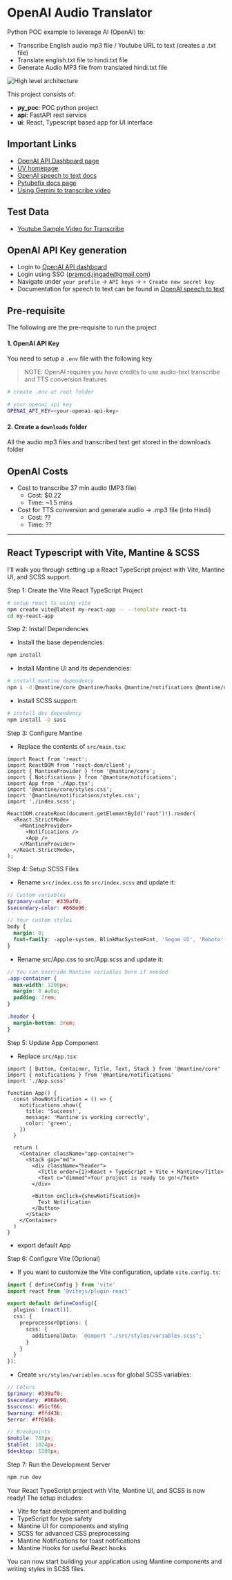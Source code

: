 # OpenAI Audio Translator

Python POC example to leverage AI (OpenAI) to:

- Transcribe English audio mp3 file / Youtube URL to text (creates a .txt file)
- Translate english.txt file to hindi.txt file
- Generate Audio MP3 file from translated hindi.txt file

![High level architecture](./design/high_level_architecture.jpg)

This project consists of: 

- **py_poc**: POC python project
- **api**: FastAPI rest service
- **ui**: React, Typescript based app for UI interface

## Important Links
- [OpenAI API Dashboard page](https://platform.openai.com)
- [UV homepage](https://docs.astral.sh/uv/)
- [OpenAI speech to text docs](https://platform.openai.com/docs/guides/speech-to-text)
- [Pytubefix docs page](https://pypi.org/project/pytubefix/)
- [Using Gemini to transcribe video](https://www.youtube.com/watch?v=L3qAzagAtCs)


## Test Data

- [Youtube Sample Video for Transcribe](https://www.youtube.com/watch?v=SEQcdGkzmo4)


## OpenAI API Key generation

- Login to [OpenAI API dashboard](https://platform.openai.com)
- Login using SSO (pramod.jingade@gmail.com)
- Navigate under `your profile` -> `API keys` -> `+ Create new secret key`
- Documentation for speech to text can be found in [OpenAI speech to text](https://platform.openai.com/docs/guides/speech-to-text)

## Pre-requisite

The following are the pre-requisite to run the project

#### 1. OpenAI API Key
You need to setup a `.env` file with the following key

> NOTE: OpenAI requires you have credits to use audio-text transcribe and TTS conversion features

```bash
# create .env at root folder

# your openai api key
OPENAI_API_KEY=<your-openai-api-key>
```

#### 2. Create a `downloads` folder

All the audio mp3 files and transcribed text get stored in the downloads folder


## OpenAI Costs

- Cost to transcribe 37 min audio (MP3 file)
  - Cost: $0.22
  - Time: ~1.5 mins
- Cost for TTS conversion and generate audio -> .mp3 file (into Hindi)
  - Cost: ??
  - Time: ??

---

## React Typescript with Vite, Mantine & SCSS

I'll walk you through setting up a React TypeScript project with Vite, Mantine UI, and SCSS support.

Step 1: Create the Vite React TypeScript Project

```bash
# setup react ts using vite
npm create vite@latest my-react-app -- --template react-ts
cd my-react-app
```
Step 2: Install Dependencies

- Install the base dependencies:

```bash
npm install
```
- Install Mantine UI and its dependencies:

```bash
# install mantine dependency
npm i -d @mantine/core @mantine/hooks @mantine/notifications @mantine/dates @mantine/form
```
- Install SCSS support:

```bash
# install dev dependency
npm install -D sass
```
Step 3: Configure Mantine

- Replace the contents of `src/main.tsx`:

```tsx
import React from 'react';
import ReactDOM from 'react-dom/client';
import { MantineProvider } from '@mantine/core';
import { Notifications } from '@mantine/notifications';
import App from './App.tsx';
import '@mantine/core/styles.css';
import '@mantine/notifications/styles.css';
import './index.scss';

ReactDOM.createRoot(document.getElementById('root')!).render(
  <React.StrictMode>
    <MantineProvider>
      <Notifications />
      <App />
    </MantineProvider>
  </React.StrictMode>,
);

```

Step 4: Setup SCSS Files

- Rename `src/index.css` to `src/index.scss` and update it:

```scss
// Custom variables
$primary-color: #339af0;
$secondary-color: #868e96;

// Your custom styles
body {
  margin: 0;
  font-family: -apple-system, BlinkMacSystemFont, 'Segoe UI', 'Roboto', sans-serif;
}

```

- Rename src/App.css to src/App.scss and update it:

```scss
// You can override Mantine variables here if needed
.app-container {
  max-width: 1200px;
  margin: 0 auto;
  padding: 2rem;
}

.header {
  margin-bottom: 2rem;
}
```

Step 5: Update App Component

- Replace `src/App.tsx`:


```tsx
import { Button, Container, Title, Text, Stack } from '@mantine/core'
import { notifications } from '@mantine/notifications'
import './App.scss'

function App() {
  const showNotification = () => {
    notifications.show({
      title: 'Success!',
      message: 'Mantine is working correctly',
      color: 'green',
    })
  }

  return (
    <Container className="app-container">
      <Stack gap="md">
        <div className="header">
          <Title order={1}>React + TypeScript + Vite + Mantine</Title>
          <Text c="dimmed">Your project is ready to go!</Text>
        </div>
        
        <Button onClick={showNotification}>
          Test Notification
        </Button>
      </Stack>
    </Container>
  )
}
```
- export default App

Step 6: Configure Vite (Optional)

- If you want to customize the Vite configuration, update `vite.config.ts`:

```ts
import { defineConfig } from 'vite'
import react from '@vitejs/plugin-react'

export default defineConfig({
  plugins: [react()],
  css: {
    preprocessorOptions: {
      scss: {
        additionalData: `@import "./src/styles/variables.scss";`
      }
    }
  }
});
```

- Create `src/styles/variables.scss` for global SCSS variables:

```scss
// Colors
$primary: #339af0;
$secondary: #868e96;
$success: #51cf66;
$warning: #ffd43b;
$error: #ff6b6b;

// Breakpoints
$mobile: 768px;
$tablet: 1024px;
$desktop: 1200px;
```

Step 7: Run the Development Server

```bash
npm run dev
```

Your React TypeScript project with Vite, Mantine UI, and SCSS is now ready! The setup includes:

- Vite for fast development and building
- TypeScript for type safety
- Mantine UI for components and styling
- SCSS for advanced CSS preprocessing
- Mantine Notifications for toast notifications
- Mantine Hooks for useful React hooks

You can now start building your application using Mantine components and writing styles in SCSS files.
